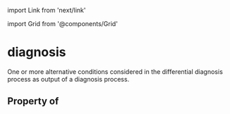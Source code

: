 import Link from 'next/link'
  
import Grid from '@components/Grid'

# diagnosis

One or more alternative conditions considered in the differential diagnosis process as output of a diagnosis process.

## Property of



